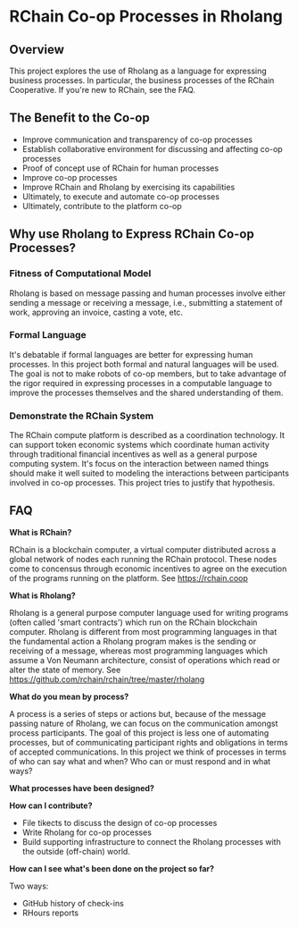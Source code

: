 # RChain Co-op Processes in Rholang

## Overview
This project explores the use of Rholang as a language for expressing business processes. In particular, the business processes of the RChain Cooperative. If you're new to RChain, see the FAQ.

## The Benefit to the Co-op
* Improve communication and transparency of co-op processes
* Establish collaborative environment for discussing and affecting co-op processes
* Proof of concept use of RChain for human processes
* Improve co-op processes
* Improve RChain and Rholang by exercising its capabilities
* Ultimately, to execute and automate co-op processes
* Ultimately, contribute to the platform co-op

## Why use Rholang to Express RChain Co-op Processes?

### Fitness of Computational Model
Rholang is based on message passing and human processes involve either sending a message or receiving a message, i.e., submitting a statement of work, approving an invoice, casting a vote, etc.

### Formal Language
It's debatable if formal languages are better for expressing human processes. In this project both formal and natural languages will be used. The goal is not to make robots of co-op members, but to take advantage of the rigor required in expressing processes in a computable language to improve the processes themselves and the shared understanding of them. 

### Demonstrate the RChain System
The RChain compute platform is described as a coordination technology. It can support token economic systems which coordinate human activity through traditional financial incentives as well as a general purpose computing system. It's focus on the interaction between named things should make it well suited to modeling the interactions between participants involved in co-op processes. This project tries to justify that hypothesis.

## FAQ
**What is RChain?**

RChain is a blockchain computer, a virtual computer distributed across a global network of nodes each running the RChain protocol. These nodes come to concensus through economic incentives to agree on the execution of the programs running on the platform. See https://rchain.coop

**What is Rholang?**

Rholang is a general purpose computer language used for writing programs (often called 'smart contracts') which run on the RChain blockchain computer. Rholang is different from most programming languages in that the fundamental action a Rholang program makes is the sending or receiving of a message, whereas most programming languages which assume a Von Neumann architecture, consist of operations which read or alter the state of memory. See https://github.com/rchain/rchain/tree/master/rholang

**What do you mean by process?**

A process is a series of steps or actions but, because of the message passing nature of Rholang, we can focus on the communication amongst process participants. The goal of this project is less one of automating processes, but of communicating participant rights and obligations in terms of accepted communications. In this project we think of processes in terms of who can say what and when? Who can or must respond and in what ways? 

**What processes have been designed?**



**How can I contribute?**

* File tikects to discuss the design of co-op processes
* Write Rholang for co-op processes
* Build supporting infrastructure to connect the Rholang processes with the outside (off-chain) world.

**How can I see what's been done on the project so far?**

Two ways:
* GitHub history of check-ins
* RHours reports 
